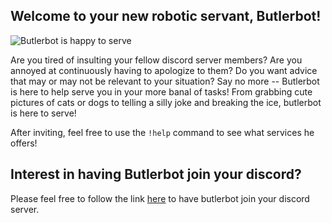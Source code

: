 ## Welcome to your new robotic servant, Butlerbot!

![Butlerbot is happy to serve](https://www.colonialdomestics.com/wp-content/uploads/2020/02/butler-hiring.jpg)

Are you tired of insulting your fellow discord server members? Are you annoyed at continuously having to apologize to them? Do you want advice that may or may not be relevant to your situation? Say no more -- Butlerbot is here to help serve you in your more banal of tasks! From grabbing cute pictures of cats or dogs to telling a silly joke and breaking the ice, butlerbot is here to serve!

After inviting, feel free to use the `!help` command to see what services he offers!

## Interest in having Butlerbot join your discord?

Please feel free to follow the link [here](https://discord.com/api/oauth2/authorize?client_id=740165717688582256&permissions=8&scope=bot) to have butlerbot join your discord server.
